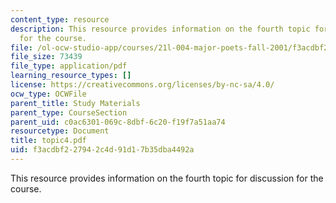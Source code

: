 ```yaml
---
content_type: resource
description: This resource provides information on the fourth topic for discussion
  for the course.
file: /ol-ocw-studio-app/courses/21l-004-major-poets-fall-2001/f3acdbf227942c4d91d17b35dba4492a_topic4.pdf
file_size: 73439
file_type: application/pdf
learning_resource_types: []
license: https://creativecommons.org/licenses/by-nc-sa/4.0/
ocw_type: OCWFile
parent_title: Study Materials
parent_type: CourseSection
parent_uid: c0ac6301-069c-8dbf-6c20-f19f7a51aa74
resourcetype: Document
title: topic4.pdf
uid: f3acdbf2-2794-2c4d-91d1-7b35dba4492a
---
```

This resource provides information on the fourth topic for discussion for the course.